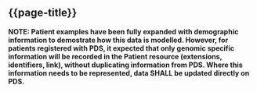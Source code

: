 ## {{page-title}}

**NOTE: Patient examples have been fully expanded with demographic information to demostrate how this data is modelled. However, for patients registered with PDS, it expected that only genomic specific information will be recorded in the Patient resource (extensions, identifiers, link), without duplicating information from PDS. Where this information needs to be represented, data SHALL be updated directly on PDS.**
